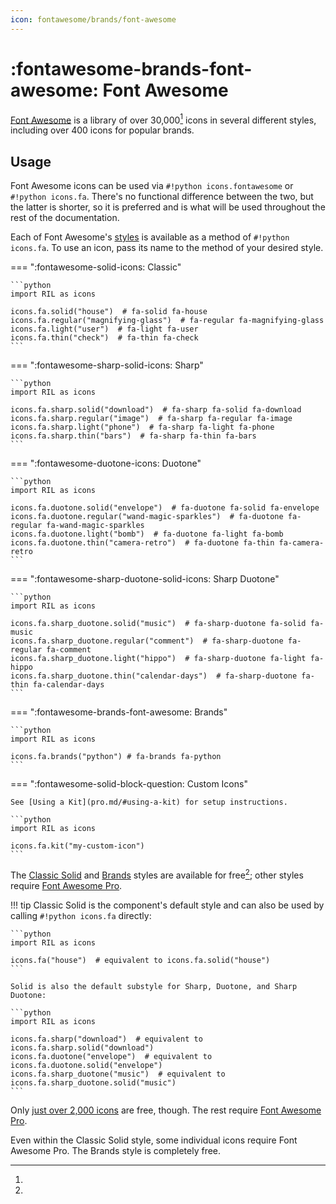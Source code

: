 ```yaml
---
icon: fontawesome/brands/font-awesome
---
```


# :fontawesome-brands-font-awesome: Font Awesome

[Font Awesome](https://fontawesome.com) is a library of over 30,000[^1] icons in several different styles,
including over 400 icons for popular brands.

## Usage

Font Awesome icons can be used via `#!python icons.fontawesome` or `#!python icons.fa`. There's no functional
difference between the two, but the latter is shorter, so it is preferred and is what will be used throughout
the rest of the documentation.

Each of Font Awesome's [styles](style-reference.md) is available as a method of `#!python icons.fa`. To use an icon,
pass its name to the method of your desired style.

=== ":fontawesome-solid-icons: Classic"

    ```python
    import RIL as icons

    icons.fa.solid("house")  # fa-solid fa-house
    icons.fa.regular("magnifying-glass")  # fa-regular fa-magnifying-glass
    icons.fa.light("user")  # fa-light fa-user
    icons.fa.thin("check")  # fa-thin fa-check
    ```

=== ":fontawesome-sharp-solid-icons: Sharp"

    ```python
    import RIL as icons

    icons.fa.sharp.solid("download")  # fa-sharp fa-solid fa-download
    icons.fa.sharp.regular("image")  # fa-sharp fa-regular fa-image
    icons.fa.sharp.light("phone")  # fa-sharp fa-light fa-phone
    icons.fa.sharp.thin("bars")  # fa-sharp fa-thin fa-bars
    ```

=== ":fontawesome-duotone-icons: Duotone"

    ```python
    import RIL as icons

    icons.fa.duotone.solid("envelope")  # fa-duotone fa-solid fa-envelope
    icons.fa.duotone.regular("wand-magic-sparkles")  # fa-duotone fa-regular fa-wand-magic-sparkles
    icons.fa.duotone.light("bomb")  # fa-duotone fa-light fa-bomb
    icons.fa.duotone.thin("camera-retro")  # fa-duotone fa-thin fa-camera-retro
    ```

=== ":fontawesome-sharp-duotone-solid-icons: Sharp Duotone"

    ```python
    import RIL as icons

    icons.fa.sharp_duotone.solid("music")  # fa-sharp-duotone fa-solid fa-music
    icons.fa.sharp_duotone.regular("comment")  # fa-sharp-duotone fa-regular fa-comment
    icons.fa.sharp_duotone.light("hippo")  # fa-sharp-duotone fa-light fa-hippo
    icons.fa.sharp_duotone.thin("calendar-days")  # fa-sharp-duotone fa-thin fa-calendar-days
    ```

=== ":fontawesome-brands-font-awesome: Brands"

    ```python
    import RIL as icons

    icons.fa.brands("python") # fa-brands fa-python
    ```

=== ":fontawesome-solid-block-question: Custom Icons"

    See [Using a Kit](pro.md/#using-a-kit) for setup instructions.

    ```python
    import RIL as icons

    icons.fa.kit("my-custom-icon")
    ```

The [Classic Solid](https://fontawesome.com/search?f=classic&s=solid) and [Brands](https://fontawesome.com/search?ic=brands)
styles are available for free[^2]; other styles require [Font Awesome Pro](pro.md).

!!! tip
    Classic Solid is the component's default style and can also be used by calling `#!python icons.fa` directly:

    ```python
    import RIL as icons

    icons.fa("house")  # equivalent to icons.fa.solid("house")
    ```
    
    Solid is also the default substyle for Sharp, Duotone, and Sharp Duotone:

    ```python
    import RIL as icons

    icons.fa.sharp("download")  # equivalent to icons.fa.sharp.solid("download")
    icons.fa.duotone("envelope")  # equivalent to icons.fa.duotone.solid("envelope")
    icons.fa.sharp_duotone("music")  # equivalent to icons.fa.sharp_duotone.solid("music")
    ``` 

[^1]:
Only [just over 2,000 icons](https://fontawesome.com/search?m=free) are free, though. The rest require [Font Awesome Pro](pro.md).
[^2]:
Even within the Classic Solid style, some individual icons require Font Awesome Pro. The Brands style is
completely free.

